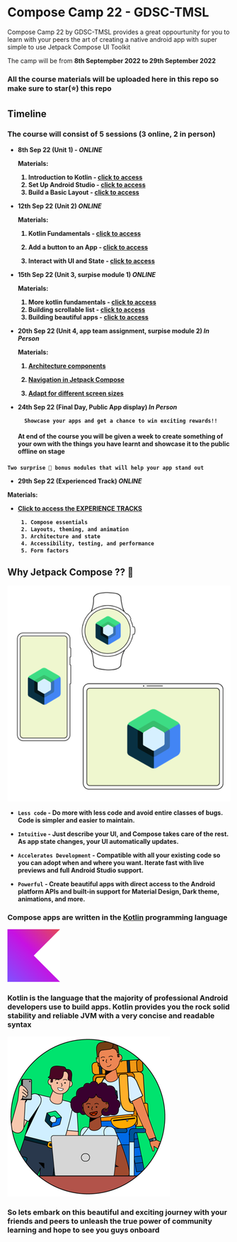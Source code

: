 # Compose Camp 22 - GDSC-TMSL

<!---![Compose Camp Logo](./readme_utils/ComposeCampLogo.png) ![Android Studio Logo](./readme_utils/AndroidStudio.png)--->

Compose Camp 22 by GDSC-TMSL provides a great oppourtunity for you to learn with your peers the art of creating a native android app with super simple to use Jetpack Compose UI Toolkit

The camp will be from **8th Septempber 2022 to 29th September 2022**

### All the course materials will be uploaded here in this repo so make sure to star(⭐) this repo

## Timeline

### The course will consist of **5 sessions (3 online, 2 in person)**

- <b>8th Sep 22 (Unit 1) - _ONLINE_</b>

  <b>**Materials**:<b>

  1. Introduction to Kotlin - [click to access](https://developer.android.com/courses/pathways/android-basics-compose-unit-1-pathway-1)
  2. Set Up Android Studio - [click to access](https://developer.android.com/courses/pathways/android-basics-compose-unit-1-pathway-2)
  3. Build a Basic Layout - [click to access](https://developer.android.com/courses/pathways/android-basics-compose-unit-1-pathway-3)

- <b>12th Sep 22 (Unit 2) _ONLINE_</b>

  <b>**Materials**:<b>

  1. Kotlin Fundamentals - [click to access](https://developer.android.com/courses/pathways/android-basics-compose-unit-2-pathway-1)

  2. Add a button to an App - [click to access](https://developer.android.com/courses/pathways/android-basics-compose-unit-2-pathway-2)

  3. Interact with UI and State - [click to access](https://developer.android.com/courses/pathways/android-basics-compose-unit-3-pathway-3)

- <b>15th Sep 22 (Unit 3, surpise module 1) _ONLINE_</b>

  <b>**Materials**:<b>

  1. More kotlin fundamentals - [click to access](https://developer.android.com/courses/pathways/android-basics-compose-unit-3-pathway-1)
  2. Building scrollable list - [click to access](https://developer.android.com/courses/pathways/android-basics-compose-unit-3-pathway-2)
  3. Building beautiful apps - [click to access](https://developer.android.com/courses/pathways/android-basics-compose-unit-3-pathway-3)

- <b>20th Sep 22 (Unit 4, app team assignment, surpise module 2) _In Person_<b>

  <b>**Materials**:<b>

  1. [Architecture components](https://developer.android.com/courses/pathways/android-basics-compose-unit-4-pathway-1)

  2. [Navigation in Jetpack Compose](https://developer.android.com/courses/pathways/android-basics-compose-unit-4-pathway-2)

  3. [Adapt for different screen sizes](https://developer.android.com/courses/pathways/android-basics-compose-unit-4-pathway-3)

- <b>24th Sep 22 (Final Day, Public App display) _In Person_</b>

        Showcase your apps and get a chance to win exciting rewards!!

  #### At end of the course you will be given a week to create something of your own with the things you have learnt and showcase it to the public offline on stage

`Two surprise 🤩 bonus modules that will help your app stand out`

- <b>29th Sep 22 (Experienced Track) _ONLINE_</b>

<b>**Materials**:<b>

   - [Click to access the EXPERIENCE TRACKS](https://developer.android.com/courses/jetpack-compose/course)

          1. Compose essentials
          2. Layouts, theming, and animation
          3. Architecture and state
          4. Accessibility, testing, and performance
          5. Form factors


## Why Jetpack Compose ?? 🤔

![Jetpack Compose Logo](./readme_utils/ComposeLogo.png)

- `Less code` - Do more with less code and avoid entire classes of bugs. Code is simpler and easier to maintain.

- `Intuitive` - Just describe your UI, and Compose takes care of the rest. As app state changes, your UI automatically updates.

- `Accelerates Development` - Compatible with all your existing code so you can adopt when and where you want. Iterate fast with live previews and full Android Studio support.

- `Powerful` - Create beautiful apps with direct access to the Android platform APIs and built-in support for Material Design, Dark theme, animations, and more.

### Compose apps are written in the [Kotlin](https://developer.android.com/kotlin) programming language

![Kotlin Logo](./readme_utils/Kotlin.png)

### Kotlin is the language that the majority of professional Android developers use to build apps. Kotlin provides you the rock solid stability and reliable JVM with a very concise and readable syntax

![Community Learning](./readme_utils/CommunityLearning.png)

### So lets embark on this beautiful and exciting journey with your friends and peers to unleash the true power of community learning and hope to see you guys onboard

